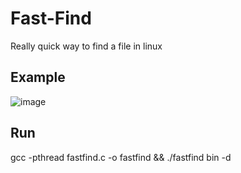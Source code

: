 # Fast-Find
Really quick way to find a file in linux


<h2>Example</h2> 

![image](https://user-images.githubusercontent.com/50546763/183478034-cbbed5e5-ad00-448e-b7c5-9db268624bda.png)
<h2>Run</h2>
gcc -pthread fastfind.c -o fastfind && ./fastfind bin -d
